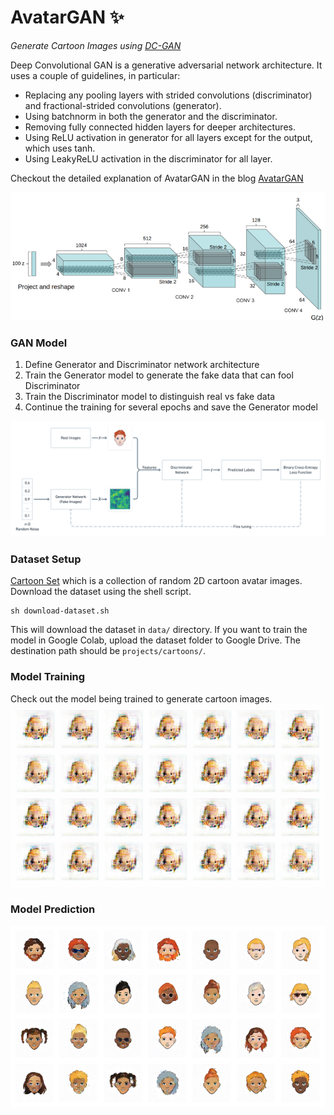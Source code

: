 # AvatarGAN ✨

_Generate Cartoon Images using [DC-GAN](https://arxiv.org/abs/1511.06434)_

Deep Convolutional GAN is a generative adversarial network architecture. It uses a couple of guidelines, in particular:

- Replacing any pooling layers with strided convolutions (discriminator) and fractional-strided convolutions (generator).
- Using batchnorm in both the generator and the discriminator.
- Removing fully connected hidden layers for deeper architectures.
- Using ReLU activation in generator for all layers except for the output, which uses tanh.
- Using LeakyReLU activation in the discriminator for all layer.

Checkout the detailed explanation of AvatarGAN in the blog [AvatarGAN](https://medium.com/@aakashjhawar)

![DCGAN](https://github.com/aakashjhawar/AvatarGAN/blob/master/assets/images/DCGAN.png)

### GAN Model

1. Define Generator and Discriminator network architecture
2. Train the Generator model to generate the fake data that can fool Discriminator
3. Train the Discriminator model to distinguish real vs fake data
4. Continue the training for several epochs and save the Generator model

![Model](https://github.com/aakashjhawar/AvatarGAN/blob/master/assets/images/GAN-architecture.png)

### Dataset Setup

[Cartoon Set](https://google.github.io/cartoonset/) which is a collection of random 2D cartoon avatar images.
Download the dataset using the shell script.

```
sh download-dataset.sh
```

This will download the dataset in `data/` directory.
If you want to train the model in Google Colab, upload the dataset folder to Google Drive. The destination path should be `projects/cartoons/`.

### Model Training

Check out the model being trained to generate cartoon images.
![Training](https://github.com/aakashjhawar/AvatarGAN/blob/master/assets/images/GAN-training.gif)

### Model Prediction

![Model](https://github.com/aakashjhawar/AvatarGAN/blob/master/assets/images/GAN-output.png)
